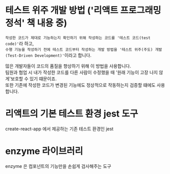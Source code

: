 # 테스트 위주 개발 방법 ('리액트 프로그래밍 정석' 책 내용 중)

`작성한 코드가 제대로 기능하는지 확인하기 위해 작성하는 코드를 '테스트 코드(test code)'`라 하고,  
`수행 기능을 작성하기 전에 테스트 코드부터 작성하는 개발 방법을 '테스트 위주(주도) 개발(Test-Driven Development)'`이라고 합니다.

많은 개발자들이 코드의 품질을 향상하기 위해 이 방법을 사용합니다.  
팀원과 협업 시 내가 작성한 코드를 다른 사람이 수정했을 때 '원래 기능이 고장 나지 않게'보호할 수 있기 떄문이죠.  
또한 기존에 작성한 코드가 변경된 기능에도 정상적으로 작동하는지 검증할 떄에도 사용합니다.

# 리액트의 기본 테스트 환경 jest 도구

create-react-app 에서 제공하는 기존 테스트 환경인 jest

# enzyme 라이브러리

enzyme 은 컴포넌트의 기능만을 손쉽게 검사해주는 도구
